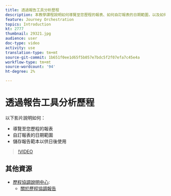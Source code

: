 ```yaml
---
title: 透過報告工具分析歷程
description: 本教學課程說明如何導覽至您歷程的報表、如何自訂報表的日期範圍，以及如何儲存報表範本以供日後使用。
feature: Journey Orchestration
topics: Introduction
kt: 2777
thumbnail: 29321.jpg
audience: user
doc-type: video
activity: use
translation-type: tm+mt
source-git-commit: 1b651f0ee1d65f5b057e7bdc5f2f07efa7c45e4a
workflow-type: tm+mt
source-wordcount: '94'
ht-degree: 2%

---
```



# 透過報告工具分析歷程

以下影片說明如何：

* 導覽至您歷程的報表
* 自訂報表的日期範圍
* 儲存報告範本以供日後使用

>[!VIDEO](https://video.tv.adobe.com/v/29321?quality=12)

## 其他資源

* [歷程協調說明中心](https://docs.adobe.com/content/help/en/journeys/using/journey-orchestration-home.html):
   * [關於歷程協調報告](https://docs.adobe.com/content/help/en/journeys/using/journey-reports/about-journey-reports.html)
